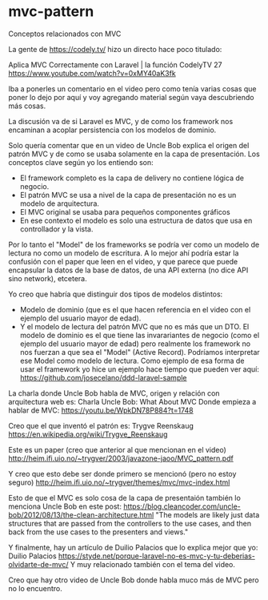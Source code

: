 # mvc-pattern
Conceptos relacionados con MVC

La gente de https://codely.tv/ hizo un directo hace poco titulado:

Aplica MVC Correctamente con Laravel | la función CodelyTV 27
https://www.youtube.com/watch?v=0xMY40aK3fk

Iba a ponerles un comentario en el video pero como tenía varias cosas que poner lo dejo por aquí y voy agregando material según vaya descubriendo más cosas.

La discusión va de si Laravel es MVC, y de como los framework nos encaminan a acoplar persistencia con los modelos de dominio.

Solo quería comentar que en un video de Uncle Bob explica el origen del patrón MVC y de como se usaba solamente en la capa de presentación. Los conceptos clave según yo los entiendo son:

* El framework completo es la capa de delivery no contiene lógica de negocio.
* El patrón MVC se usa a nivel de la capa de presentación no es un modelo de arquitectura.
* El MVC original se usaba para pequeños componentes gráficos
* En ese contexto el modelo es solo una estructura de datos que usa en controllador y la vista.

Por lo tanto el "Model" de los frameworks se podría ver como un modelo de lectura no como un modelo de escritura. A lo mejor ahí podría estar la confusión con el paper que leen en el video, y que parece que puede encapsular la datos de la base de datos, de una API externa (no dice API sino network), etcetera.

Yo creo que habría que distinguir dos tipos de modelos distintos:
* Modelo de dominio (que es el que hacen referencia en el video con el ejemplo del usuario mayor de edad).
* Y el modelo de lectura del patrón MVC que no es más que un DTO.
El modelo de dominio es el que tiene las invarariantes de negocio (como el ejemplo del usuario mayor de edad) pero realmente los framework no nos fuerzan a que sea el "Model" (Active Record). Podríamos interpretar ese Model como modelo de lectura. Como ejemplo de esa forma de usar el framework yo hice un ejemplo hace tiempo que pueden ver aquí:
https://github.com/josecelano/ddd-laravel-sample

La charla donde Uncle Bob habla de MVC, origen y relación con arquitectura web es:
Charla Uncle Bob: What About MVC
Donde empieza a hablar de MVC: https://youtu.be/WpkDN78P884?t=1748

Creo que el que inventó el patrón es:
Trygve Reenskaug
https://en.wikipedia.org/wiki/Trygve_Reenskaug

Este es un paper (creo que anterior al que mencionan en el video)
http://heim.ifi.uio.no/~trygver/2003/javazone-jaoo/MVC_pattern.pdf

Y creo que esto debe ser donde primero se mencionó (pero no estoy seguro)
http://heim.ifi.uio.no/~trygver/themes/mvc/mvc-index.html

Esto de que el MVC es solo cosa de la capa de presentaión también lo menciona Uncle Bob en este post:
https://blog.cleancoder.com/uncle-bob/2012/08/13/the-clean-architecture.html
"The models are likely just data structures that are passed from the controllers to the use cases, and then back from the use cases to the presenters and views."

Y finalmente, hay un artículo de Duilio Palacios que lo explica mejor que yo:
Duilio Palacios
https://styde.net/porque-laravel-no-es-mvc-y-tu-deberias-olvidarte-de-mvc/
Y muy relacionado también con el tema del video.

Creo que hay otro video de Uncle Bob donde habla muco más de MVC pero no lo encuentro.





